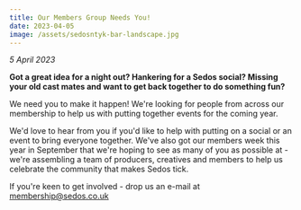 ```yaml
---
title: Our Members Group Needs You!
date: 2023-04-05
image: /assets/sedosntyk-bar-landscape.jpg
---
```

*5﻿ April 2023*

**Got a great idea for a night out? Hankering for a Sedos social? Missing your old cast mates and want to get back together to do something fun?**

We need you to make it happen! We're looking for people from across our membership to help us with putting together events for the coming year.

We'd love to hear from you if you'd like to help with putting on a social or an event to bring everyone together. We've also got our members week this year in September that we're hoping to see as many of you as possible at - we're assembling a team of producers, creatives and members to help us celebrate the community that makes Sedos tick.

If you're keen to get involved - drop us an e-mail at [membership@sedos.co.uk](email:membership@sedos.co.uk)